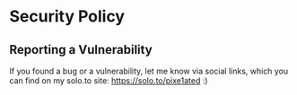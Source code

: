 # Security Policy

## Reporting a Vulnerability

If you found a bug or a vulnerability, let me know via social links, which you can find on my solo.to site: https://solo.to/pixe1ated :)
